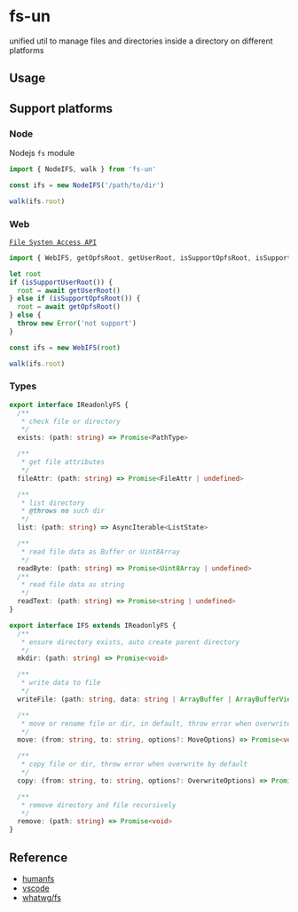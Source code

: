 # fs-un

unified util to manage files and directories inside a directory on different platforms

## Usage

## Support platforms

### Node

Nodejs `fs` module

```ts
import { NodeIFS, walk } from 'fs-un'

const ifs = new NodeIFS('/path/to/dir')

walk(ifs.root)
```

### Web

[`File Systen Access API`](https://developer.mozilla.org/en-US/docs/Web/API/File_System_API)

```ts
import { WebIFS, getOpfsRoot, getUserRoot, isSupportOpfsRoot, isSupportUserRoot, walk } from 'fs-un/web'

let root
if (isSupportUserRoot()) {
  root = await getUserRoot()
} else if (isSupportOpfsRoot()) {
  root = await getOpfsRoot()
} else {
  throw new Error('not support')
}

const ifs = new WebIFS(root)

walk(ifs.root)
```

### Types

```ts
export interface IReadonlyFS {
  /**
   * check file or directory
   */
  exists: (path: string) => Promise<PathType>

  /**
   * get file attributes
   */
  fileAttr: (path: string) => Promise<FileAttr | undefined>

  /**
   * list directory
   * @throws no such dir
   */
  list: (path: string) => AsyncIterable<ListState>

  /**
   * read file data as Buffer or Uint8Array
   */
  readByte: (path: string) => Promise<Uint8Array | undefined>
  /**
   * read file data as string
   */
  readText: (path: string) => Promise<string | undefined>
}

export interface IFS extends IReadonlyFS {
  /**
   * ensure directory exists, auto create parent directory
   */
  mkdir: (path: string) => Promise<void>

  /**
   * write data to file
   */
  writeFile: (path: string, data: string | ArrayBuffer | ArrayBufferView, options?: OverwriteOptions) => Promise<void>

  /**
   * move or rename file or dir, in default, throw error when overwrite by default
   */
  move: (from: string, to: string, options?: MoveOptions) => Promise<void>

  /**
   * copy file or dir, throw error when overwrite by default
   */
  copy: (from: string, to: string, options?: OverwriteOptions) => Promise<void>

  /**
   * remove directory and file recursively
   */
  remove: (path: string) => Promise<void>
}
```

## Reference

- [humanfs](https://github.com/humanwhocodes/humanfs/blob/main/packages/web/src/web-hfs.js)
- [vscode](https://github.com/microsoft/vscode/blob/main/src/vs/platform/files/browser/htmlFileSystemProvider.ts)
- [whatwg/fs](https://github.com/whatwg/fs/blob/main/proposals/MovingNonOpfsFiles.md)
